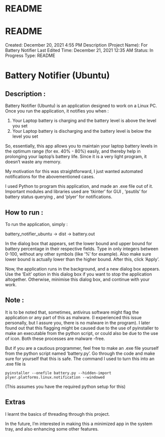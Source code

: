 # README

# README

Created: December 20, 2021 4:55 PM Description (Project Name): For Battery Notifier Last Edited Time: December 21, 2021 12:35 AM Status: In Progress Type: README

# Battery Notifier (Ubuntu)

## Description :

Battery Notifier (Ubuntu) is an application designed to work on a Linux PC. Once you run the application, it notifies you when :

1. Your Laptop battery is charging and the battery level is above the level you set
2. Your Laptop battery is discharging and the battery level is below the level you set

So, essentially, this app allows you to maintain your laptop battery levels in the optimum range (for ex. 40% - 80%) easily, and thereby help in prolonging your laptop’s battery life. Since it is a very light program, it doesn’t waste any memory.

My motivation for this was straightforward, I just wanted automated notifications for the abovementioned cases.

I used Python to program this application, and made an .exe file out of it. Important modules and libraries used are ‘tkinter’ for GUI , ‘psutils’ for battery status querying , and ‘plyer’ for notifications.

## How to run :

To run the application, simply :

battery_notifier_ubuntu →  dist → battery.out

In the dialog box that appears, set the lower bound and upper bound for battery percentage in their respective fields. Type in only integers between 0-100, without any other symbols (like ‘%’ for example). Also make sure lower bound is actually lower than the higher bound. After this, click ‘Apply’.

Now, the application runs in the background, and a new dialog box appears. Use the ‘Exit’ option in this dialog box if you want to stop the application altogether. Otherwise, minimise this dialog box, and continue with your work.

## Note :

It is to be noted that, sometimes, antivirus software might flag the application or any part of this as malware. (I experienced this issue personally, but I assure you, there is no malware in the program). I later found out that this flagging might be caused due to the use of pyinstaller to make an executable from the python script, or could also be due to the use of icon. Both these processes are malware -free.

But if you are a cautious programmer, feel free to make an .exe file yourself from the python script named ‘battery.py’. Go through the code and make sure for yourself that this is safe. The command I used to turn this into an .exe file is

```
pyinstaller --onefile battery.py --hidden-import plyer.platforms.linux.notification --windowed
```

(This assumes you have the required python setup for this)

## Extras

I learnt the basics of threading through this project.

In the future, I’m interested in making this a minimized app in the system tray, and also enhancing some other features.